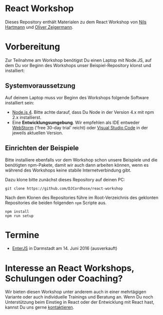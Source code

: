 # React Workshop

Dieses Repository enthält Materialen zu dem React Workshop von [Nils Hartmann](http://nilshartmann.net) und [Oliver Zeigermann](http://zeigermann.eu/).
# Vorbereitung

Zur Teilnahme am Workshop benötigst Du einen Laptop mit Node.JS, auf dem Du vor Beginn des Workshops unser Beispiel-Repository klonst und installiert: 

## Systemvoraussetzung

Auf deinem Laptop muss vor Beginn des Workshops folgende Software installiert sein:

* [Node.js 4](https://nodejs.org/en/download/). Bitte achte darauf, dass Du Node in der Version 4.x mit npm 2.x installierst.
* Eine **Entwicklungsumgebung**. Wir empfehlen als IDE entweder [WebStorm](https://www.jetbrains.com/webstorm/download/) ('free 30-day trial' reicht) oder [Visual Studio Code](https://code.visualstudio.com/Download) in der jeweils aktuellen Version. 


## Einrichten der Beispiele

Bitte installiere ebenfalls vor dem Workshop schon unsere Beispiele und die benötigten npm-Pakete, damit wir auch dann arbeiten können, wenn es während des Workshops keine stabile Internetverbindung gibt.

Dazu klone bitte zunächst dieses Repository auf deinen PC:

```
git clone https://github.com/DJCordhose/react-workshop
```

Nach dem Klonen des Repositories führe im Root-Verzeichnis des geklonten Repositories die beiden folgenden `npm` Scripte aus.   

```
npm install 
npm run setup
```

# Termine

* [EnterJS](https://www.enterjs.de/abstracts.html#worksop-react) in Darmstadt am 14. Juni 2016 (ausverkauft)


# Interesse an React Workshops, Schulungen oder Coaching?

Wir bieten diesen Workshop unter anderem auch in einer mehrtägigen Variante oder auch individuelle Trainings und Beratung an.
Wenn Du noch Unterstützung beim Einstieg in React oder der Entwicklung mit React hast, kannst Du uns gerne [kontaktieren](autoren@reactbuch.de). 
 



